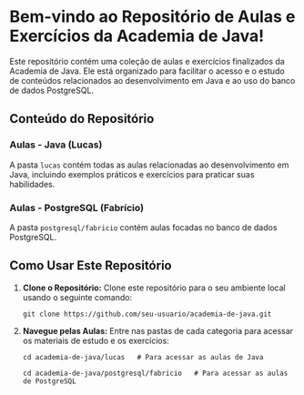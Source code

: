            
   <h1>Bem-vindo ao Repositório de Aulas e Exercícios da Academia de Java!</h1>

   <p>Este repositório contém uma coleção de aulas e exercícios finalizados da Academia de Java. Ele está organizado para facilitar o acesso e o estudo de conteúdos relacionados ao desenvolvimento em Java e ao uso do banco de dados PostgreSQL.</p>    
  
   <h2>Conteúdo do Repositório</h2> 
 
   <h3>Aulas - Java (Lucas)</h3> 
    <p>A pasta <code>lucas</code> contém todas as aulas relacionadas ao desenvolvimento em Java, incluindo exemplos práticos e exercícios para praticar suas habilidades.</p>

   <h3>Aulas - PostgreSQL (Fabrício)</h3>
    <p>A pasta <code>postgresql/fabricio</code> contém aulas focadas no banco de dados PostgreSQL. 

   <h2>Como Usar Este Repositório</h2>

   <ol>
        <li>
            <p><strong>Clone o Repositório:</strong> Clone este repositório para o seu ambiente local usando o seguinte comando:</p>
            <pre><code>git clone https://github.com/seu-usuario/academia-de-java.git</code></pre>
        </li>
        <li>
            <p><strong>Navegue pelas Aulas:</strong> Entre nas pastas de cada categoria para acessar os materiais de estudo e os exercícios:</p>
            <pre><code>cd academia-de-java/lucas   # Para acessar as aulas de Java</code></pre>
            <pre><code>cd academia-de-java/postgresql/fabricio   # Para acessar as aulas de PostgreSQL</code></pre>
        </li>
        
